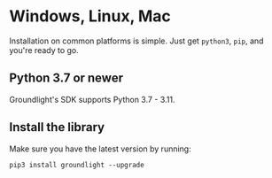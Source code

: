 # Windows, Linux, Mac

Installation on common platforms is simple.  Just get `python3`, `pip`, and you're ready to go.

## Python 3.7 or newer

Groundlight's SDK supports Python 3.7 - 3.11.

## Install the library

Make sure you have the latest version by running:

```
pip3 install groundlight --upgrade
```

